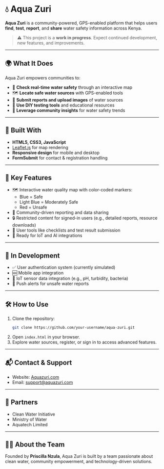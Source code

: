 
# 💧 Aqua Zuri

**Aqua Zuri** is a community-powered, GPS-enabled platform that helps users **find**, **test**, **report**, and **share** water safety information across Kenya.

> ⚠️ This project is a **work in progress**. Expect continued development, new features, and improvements.

---

## 🌍 What It Does

Aqua Zuri empowers communities to:

- 🚰 **Check real-time water safety** through an interactive map
- 🗺️ **Locate safe water sources** with GPS-enabled tools
- 📸 **Submit reports and upload images** of water sources
- 🧪 **Use DIY testing tools** and educational resources
- 🧠 **Leverage community insights** for water safety trends

---

## 🔧 Built With

- **HTML5, CSS3, JavaScript**
- [Leaflet.js](https://leafletjs.com/) for map rendering
- **Responsive design** for mobile and desktop
- **FormSubmit** for contact & registration handling

---

## 📸 Key Features

- 🗺️ Interactive water quality map with color-coded markers:
  - Blue = Safe
  - Light Blue = Moderately Safe
  - Red = Unsafe
- 👥 Community-driven reporting and data sharing
- 🔒 Restricted content for signed-in users (e.g., detailed reports, resource downloads)
- 🧰 User tools like checklists and test result submission
- 📱 Ready for IoT and AI integrations

---

## 🚧 In Development

- ✅ User authentication system (currently simulated)
- 🆕 Mobile app integration
- 📡 IoT sensor data integration (e.g., pH, turbidity, bacteria)
- 🔔 Push alerts for unsafe water reports

---

## 🛠️ How to Use

1. Clone the repository:
   ```bash
   git clone https://github.com/your-username/aqua-zuri.git
   ```
2. Open `index.html` in your browser.
3. Explore water sources, register, or sign in to access advanced features.

---

## 📬 Contact & Support

- Website: [Aquazuri.com](#)
- Email: [support@aquazuri.com](mailto:support@aquazuri.com)

---

## 🤝 Partners

- Clean Water Initiative
- Ministry of Water
- Aquatech Limited

---

## 👩‍💼 About the Team

Founded by **Priscilla Nzula**, Aqua Zuri is built by a team passionate about clean water, community empowerment, and technology-driven solutions.
